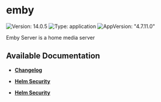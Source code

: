 # emby

![Version: 14.0.5](https://img.shields.io/badge/Version-14.0.5-informational?style=flat-square) ![Type: application](https://img.shields.io/badge/Type-application-informational?style=flat-square) ![AppVersion: "4.7.11.0"](https://img.shields.io/badge/AppVersion-"4.7.11.0"-informational?style=flat-square)

Emby Server is a home media server

## Available Documentation

- [**Changelog**](CHANGELOG)

- [**Helm Security**](container-security)

- [**Helm Security**](helm-security)

